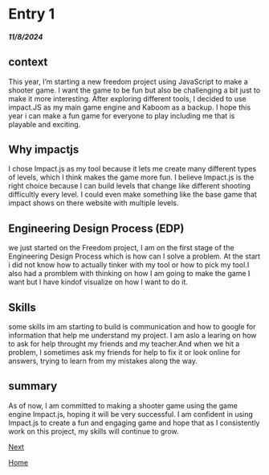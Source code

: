 
# Entry 1
##### 11/8/2024

## context

This year, I’m starting a new freedom project using JavaScript to make a shooter game. I want the game to be fun but also be challenging a bit just to make it more interesting. After exploring different tools, I decided to use impact.JS as my main game engine and Kaboom as a backup. I hope this year i can make a fun game for everyone to play including me that is playable and exciting.

## Why impactjs

I chose Impact.js as my tool because it lets me create many different types of levels, which I think makes the game more fun. I believe Impact.js is the right choice because I can build levels that change like different shooting difficultly every level. I could even make something like the base game that impact shows on there website with multiple levels.


## Engineering Design Process (EDP)

 we just started on the Freedom project, I am on the first stage of the Engineering Design Process which is how can I solve a problem. At the start i did not know how to actually tinker with my tool or how to pick my tool.I also had a promblem with thinking on how I am going to make the game I want but I have kindof visualize on how I want to do it.


## Skills

some skills im am starting to build is communication and how to google for information that help me understand my project. I am aslo a learing on how to ask for help throught my friends and my teacher.And when we hit a problem, I sometimes ask my friends for help to fix it or look online for answers, trying to learn from my mistakes along the way.

 ## summary

 As of now, I am committed to making a shooter game using the game engine Impact.js, hoping it will be very successful. I am confident in using Impact.js to create a fun and engaging game and hope that as I consistently work on this project, my skills will continue to grow.



[Next](entry02.md)

[Home](../README.md)
